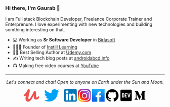 ### Hi there, I'm Gaurab 👋
I am Full stack Blockchain Developer, Freelance Corporate Trainer and Enterprenure. I love experimenting with new technologies and building somthing interesting on that. 

- 💻 Working as **Sr Software Developer** in [Birlasoft](https://www.birlasoft.com/)
- 🧑🏻‍🏫 Founder of [Instill Learning](http://courses.instilllearning.dev/)
- 👨‍💻 Best Selling Author at [Udemy.com](https://www.udemy.com/user/gaurab-kumar-2/)
- ✍️ Writing tech blog posts at [androidabcd.info](https://androidabcd.info)
- 📺 Making free video courses at [YouTube](https://www.youtube.com/instilllearning?sub_confirmation=1) 

<hr>
<p align="center">
  <i>Let's connect and chat! Open to anyone on Earth under the Sun and Moon.</i>
<p align="center">
    <a href="https://www.udemy.com/user/gaurab-kumar-2/" alt="Udemy"><img src="https://github.com/progaurab/progaurab/blob/main/udemy.png"></a>
    <a href="https://twitter.com/progaurab" alt="Twitter"><img src="https://github.com/progaurab/progaurab/blob/main/twitter.png"></a>
    <a href="https://www.linkedin.com/in/progaurab" alt="Linkedin"><img src="https://github.com/progaurab/progaurab/blob/main/linkedin40.png"></a>
    <a href="https://www.instagram.com/instilllearning/" alt="Instagram"><img src="https://github.com/progaurab/progaurab/blob/main/insta40.png"></a>
    <a href="https://www.facebook.com/courses.instilllearning.dev" alt="Facebook"><img src="https://github.com/progaurab/progaurab/blob/main/fb40.jpeg"></a>
    <a href="https://github.com/progaurab" alt="GitHub"><img src="https://github.com/progaurab/progaurab/blob/main/github40.png"></a>
    <a href="https://dev.to/progaurab" alt="Dev"><img src="https://github.com/progaurab/progaurab/blob/main/dev40.png"></a>
    <a href="https://medium.com/@progaurab" alt="Medium"><img src="https://github.com/progaurab/progaurab/blob/main/medium40.png"></a>
</p>
  
</p>

<!--
**progaurab/progaurab** is a ✨ _special_ ✨ repository because its `README.md` (this file) appears on your GitHub profile.

Here are some ideas to get you started:

- 🔭 I’m currently working on ...
- 🌱 I’m currently learning ...
- 👯 I’m looking to collaborate on ...
- 🤔 I’m looking for help with ...
- 💬 Ask me about ...
- 📫 How to reach me: ...
- 😄 Pronouns: ...
- ⚡ Fun fact: ...
-->
